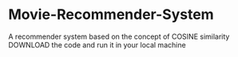 # Movie-Recommender-System

A recommender system based on the concept of COSINE similarity 
DOWNLOAD the code and run it in your local machine
